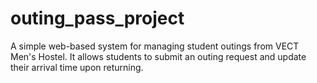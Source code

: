 # outing_pass_project
A simple web-based system for managing student outings from VECT Men's Hostel. It allows students to submit an outing request and update their arrival time upon returning.
